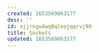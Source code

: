 ```yaml
---
created: 1653569063177
desc: ''
id: ojjrngw4wq0qleojqqrvj99
title: Sockets
updated: 1653569063177
---
```

   
